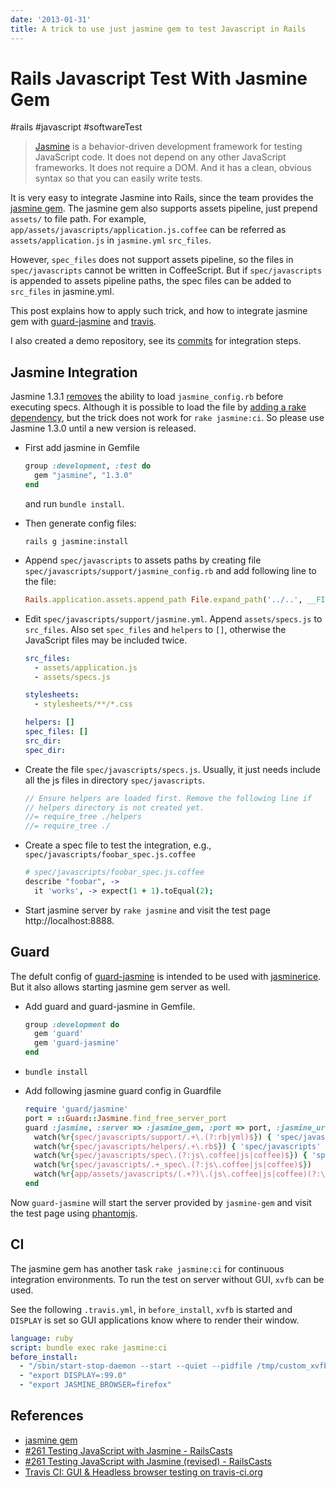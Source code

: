 ```yaml
---
date: '2013-01-31'
title: A trick to use just jasmine gem to test Javascript in Rails
---
```


# Rails Javascript Test With Jasmine Gem

#rails #javascript #softwareTest

> [Jasmine][] is a behavior-driven development framework for testing JavaScript
> code. It does not depend on any other JavaScript frameworks. It does not
> require a DOM. And it has a clean, obvious syntax so that you can easily write
> tests.

It is very easy to integrate Jasmine into Rails, since the team provides the [jasmine gem][]. The jasmine gem also supports assets pipeline, just prepend `assets/` to file path. For example, `app/assets/javascripts/application.js.coffee` can be referred as `assets/application.js` in `jasmine.yml` `src_files`.

However, `spec_files` does not support assets pipeline, so the files in `spec/javascripts` cannot be written in CoffeeScript. But if `spec/javascripts` is appended to assets pipeline paths, the spec files can be added to `src_files` in jasmine.yml.

This post explains how to apply such trick, and how to integrate jasmine gem with [guard-jasmine][] and [travis][].

I also created a demo repository, see its [commits][] for integration steps.

<!--more-->

## Jasmine Integration

Jasmine 1.3.1 [removes](https://github.com/pivotal/jasmine-gem/issues/120) the ability to load `jasmine_config.rb` before executing specs. Although it is possible to load the file by [adding a rake dependency][jasmine-1-3-1-load-jasmine-config], but the trick does not work for `rake jasmine:ci`. So please use Jasmine 1.3.0 until a new version is released.

-   First add jasmine in Gemfile

    ``` ruby
    group :development, :test do
      gem "jasmine", "1.3.0"
    end
    ```

    and run `bundle install`.

-   Then generate config files:

    ```
    rails g jasmine:install
    ```

-   Append `spec/javascripts` to assets paths by creating file
    `spec/javascripts/support/jasmine_config.rb` and add following line to the
    file:

    ``` ruby
    Rails.application.assets.append_path File.expand_path('../..', __FILE__)
    ```

-   Edit `spec/javascripts/support/jasmine.yml`. Append `assets/specs.js` to
    `src_files`. Also set `spec_files` and `helpers` to `[]`, otherwise the
    JavaScript files may be included twice.

    ``` yaml
    src_files:
      - assets/application.js
      - assets/specs.js

    stylesheets:
      - stylesheets/**/*.css

    helpers: []
    spec_files: []
    src_dir:
    spec_dir:
    ```

-   Create the file `spec/javascripts/specs.js`. Usually, it just needs include
    all the js files in directory `spec/javascripts`.

    ``` javascript
    // Ensure helpers are loaded first. Remove the following line if
    // helpers directory is not created yet.
    //= require_tree ./helpers
    //= require_tree ./
    ```

-   Create a spec file to test the integration, e.g.,
    `spec/javascripts/foobar_spec.js.coffee`

    ``` coffeescript
    # spec/javascripts/foobar_spec.js.coffee
    describe "foobar", ->
      it 'works', -> expect(1 + 1).toEqual(2);
    ```

-   Start jasmine server by `rake jasmine` and visit the test page
    <span>http://localhost:8888</span>.

## Guard

The defult config of [guard-jasmine][] is intended to be used with [jasminerice][]. But it also allows starting jasmine gem server as well.

-    Add guard and guard-jasmine in Gemfile.

     ``` ruby
     group :development do
       gem 'guard'
       gem 'guard-jasmine'
     end
     ```

-   `bundle install`

-   Add following jasmine guard config in Guardfile

    ``` ruby
    require 'guard/jasmine'
    port = ::Guard::Jasmine.find_free_server_port
    guard :jasmine, :server => :jasmine_gem, :port => port, :jasmine_url => "http://localhost:#{port}/" do
      watch(%r{spec/javascripts/support/.+\.(?:rb|yml)$}) { 'spec/javascripts' }
      watch(%r{spec/javascripts/helpers/.+\.rb$}) { 'spec/javascripts' }
      watch(%r{spec/javascripts/spec\.(?:js\.coffee|js|coffee)$}) { 'spec/javascripts' }
      watch(%r{spec/javascripts/.+_spec\.(?:js\.coffee|js|coffee)$})
      watch(%r{app/assets/javascripts/(.+?)\.(js\.coffee|js|coffee)(?:\.\w+)*$}) { |m| "spec/javascripts/#{ m[1] }_spec.#{ m[2] }" }
    end
    ```

Now `guard-jasmine` will start the server provided by `jasmine-gem` and visit the test page using [phantomjs][].

## CI

The jasmine gem has another task `rake jasmine:ci` for continuous integration environments. To run the test on server without GUI, `xvfb` can be used.

See the following `.travis.yml`, in `before_install`, `xvfb` is started and `DISPLAY` is set so GUI applications know where to render their window.

``` yaml
language: ruby
script: bundle exec rake jasmine:ci
before_install:
  - "/sbin/start-stop-daemon --start --quiet --pidfile /tmp/custom_xvfb_99.pid --make-pidfile --background --exec /usr/bin/Xvfb -- :99 -ac -screen 0 1280x1024x16"
  - "export DISPLAY=:99.0"
  - "export JASMINE_BROWSER=firefox"
```

## References

- [jasmine gem][]
- [#261 Testing JavaScript with Jasmine - RailsCasts][RailsCasts #261]
- [#261 Testing JavaScript with Jasmine (revised) - RailsCasts][RailsCasts #261 revised]
- [Travis CI: GUI & Headless browser testing on travis-ci.org][gui-and-headless-browsers]

[jasmine]: http://pivotal.github.com/jasmine/
[jasmine gem]: https://github.com/pivotal/jasmine-gem "jasmine-gem"
[jasminerice]: https://github.com/bradphelan/jasminerice "bradphelan/jasminerice"
[guard-jasmine]: https://github.com/netzpirat/guard-jasmine "netzpirat/guard-jasmine"
[travis]: https://travis-ci.org/ "Travis CI"
[railscasts #261]: http://railscasts.com/episodes/261-testing-javascript-with-jasmine "#261 Testing JavaScript with Jasmine - RailsCasts"
[railscasts #261 revised]: http://railscasts.com/episodes/261-testing-javascript-with-jasmine-revised "#261 Testing JavaScript with Jasmine (revised) - RailsCasts"
[jasmine-gem issue #120]: https://github.com/pivotal/jasmine-gem/issues/120 "jasmine_config.rb is not read in Jasmine 1.3.1"
[jasmine-1-3-1-load-jasmine-config]: http://log.iany.me/post/41885818751/ "Load jasmine_config.rb in jasmine 1.3.1"
[phantomjs]: http://phantomjs.org/ "PhantomJS: Headless WebKit with JavaScript API"
[gui-and-headless-browsers]: http://about.travis-ci.org/docs/user/gui-and-headless-browsers/ "Travis CI: GUI & Headless browser testing on travis-ci.org"
[commits]: https://github.com/doitian/rails-jasmine-demo/commits/master
